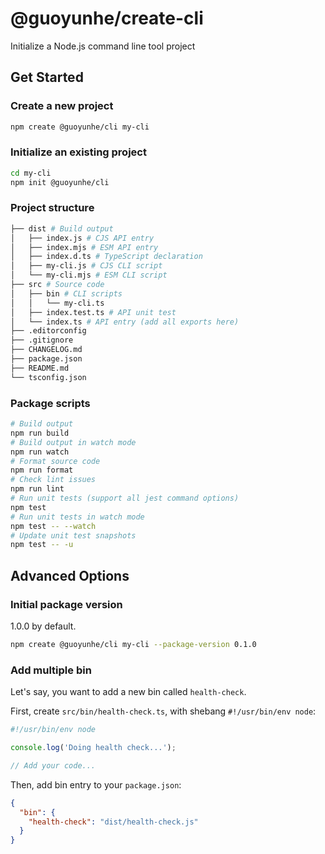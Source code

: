 # @guoyunhe/create-cli

Initialize a Node.js command line tool project

## Get Started

### Create a new project

```bash
npm create @guoyunhe/cli my-cli
```

### Initialize an existing project

```bash
cd my-cli
npm init @guoyunhe/cli
```

### Project structure

```bash
├── dist # Build output
│   ├── index.js # CJS API entry
│   ├── index.mjs # ESM API entry
│   ├── index.d.ts # TypeScript declaration
│   ├── my-cli.js # CJS CLI script
│   └── my-cli.mjs # ESM CLI script
├── src # Source code
│   ├── bin # CLI scripts
│   │   └── my-cli.ts
│   ├── index.test.ts # API unit test
│   └── index.ts # API entry (add all exports here)
├── .editorconfig
├── .gitignore
├── CHANGELOG.md
├── package.json
├── README.md
└── tsconfig.json
```

### Package scripts

```bash
# Build output
npm run build
# Build output in watch mode
npm run watch
# Format source code
npm run format
# Check lint issues
npm run lint
# Run unit tests (support all jest command options)
npm test
# Run unit tests in watch mode
npm test -- --watch
# Update unit test snapshots
npm test -- -u
```

## Advanced Options

### Initial package version

1.0.0 by default.

```bash
npm create @guoyunhe/cli my-cli --package-version 0.1.0
```

### Add multiple bin

Let's say, you want to add a new bin called `health-check`.

First, create `src/bin/health-check.ts`, with shebang `#!/usr/bin/env node`:

```ts
#!/usr/bin/env node

console.log('Doing health check...');

// Add your code...
```

Then, add bin entry to your `package.json`:

```json
{
  "bin": {
    "health-check": "dist/health-check.js"
  }
}
```
